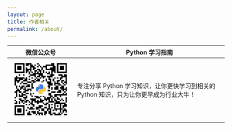 ```yaml
---
layout: page
title: 作者相关
permalink: /about/
---
```


| 微信公众号                      | Python 学习指南                                              |
| ------------------------------- | ------------------------------------------------------------ |
| ![HCPython](./img/HCPython.jpg) | 专注分享 Python 学习知识，让你更快学习到相关的 Python 知识，只为让你更早成为行业大牛！ |





